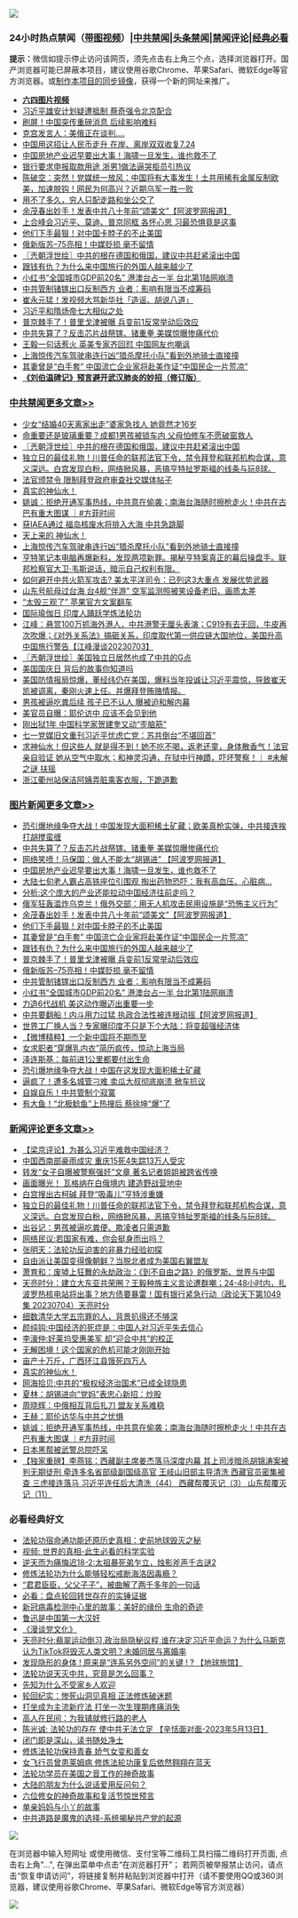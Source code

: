 ![](https://raw.githubusercontent.com/jsvpn/jsproxy/dev/64photo/fqnews-qr.jpg)

<div id="tt">
<h3>24小时热点禁闻（<a href="https://aaa.v2dns.tk/?QAjUl=BgRp5UNKRn&T5Vk=fPVH&Q59Ab=WxGE" target="_blank">带图视频</a>）|<a href="#%E4%B8%AD%E5%85%B1%E7%A6%81%E9%97%BB%E6%9B%B4%E5%A4%9A%E6%96%87%E7%AB%A0">中共禁闻</a>|<a href="#%E5%9B%BE%E7%89%87%E6%96%B0%E9%97%BB%E6%9B%B4%E5%A4%9A%E6%96%87%E7%AB%A0">头条禁闻</a>|<a href="#%E6%96%B0%E9%97%BB%E8%AF%84%E8%AE%BA%E6%9B%B4%E5%A4%9A%E6%96%87%E7%AB%A0">禁闻评论|<a href="#%E5%BF%85%E7%9C%8B%E7%BB%8F%E5%85%B8%E5%A5%BD%E6%96%87">经典必看</a></h3>
<div><b>提示：</b>微信如提示停止访问该网页，须先点击右上角三个点，选择浏览器打开。国产浏览器可能已屏蔽本项目，建议使用谷歌Chrome、苹果Safari、微软Edge等官方浏览器。或<a href="%E5%88%B6%E4%BD%9Cgit%E7%A6%81%E9%97%BB%E9%95%9C%E5%83%8F.md">制作本项目的同步镜像</a>，获得一个新的网址来推广。</div>
<ul>
<li><b><a href="http://d2.v2rss.gq/64.mp4" target="_blank">六四图片视频</a></b></li>
<li><a href="/comments/20230704/1904129.md">习近平雄安计划疑遭抵制 蔡奇强令北京配合</a></li>
<li><a href="/finance/20230705/1904284.md">刷屏！中国突传重磅消息 后续影响难料</a></li>
<li><a href="/worldnews/20230705/1904237.md">克宫发言人：美俄正在谈判....</a></li>
<li><a href="/finance/20230705/1904199.md">中国用这招让人民币走升 在岸、离岸双双收复7.24</a></li>
<li><a href="/topimagenews/20230705/1904360.md">中国房地产业迟早要出大事！海啸一旦发生，谁也救不了</a></li>
<li><a href="/finance/20230705/1904228.md">银行要求申报取款用途 浙男1做法逼哭柜员引热议</a></li>
<li><a href="/sohnews/20230705/1904250.md">陈破空：突然！党媒统一放风：中国将有大事发生！土共用稀有金属反制欧美，加速脱钩！网民为何高兴？近期乌军一胜一败</a></li>
<li><a href="/cnnews/20230705/1904233.md">用不了多久，穷人只配走路和坐公交了</a></li>
<li><a href="/topimagenews/20230705/1904283.md">余茂春出妙手！发表中共八十年前“颂美文”【阿波罗网报道】</a></li>
<li><a href="/baitai/20230705/1904193.md">上合峰会习近平、莫迪、普京同框 各怀心思 习最恐惧竟是这事</a></li>
<li><a href="/topimagenews/20230705/1904265.md">他们下手最狠！对中国卡脖子的不止美国</a></li>
<li><a href="/topimagenews/20230705/1904242.md">俄新版苏–75亮相！中媒贬损 毫不留情</a></li>
<li><a href="/cbnews/20230705/1904362.md">〖兲朝浮世绘〗中共的根在德国和俄国，建议中共赶紧滚出中国</a></li>
<li><a href="/topimagenews/20230705/1904253.md">跟钱有仇？为什么来中国旅行的外国人越来越少了</a></li>
<li><a href="/topimagenews/20230704/1904103.md">小红书“全国城市GDP前20名” 港澳台占一半 台北第1陆网崩溃</a></li>
<li><a href="/topimagenews/20230704/1904133.md">中共管制锗镓出口反制西方 业者：影响有限当不成筹码</a></li>
<li><a href="/baitai/20230705/1904367.md">崔永元猛！发视频大骂新华社「造谣、胡说八道」</a></li>
<li><a href="/ccpdope/20230704/1904159.md">习近平和隋炀帝七大相似之处</a></li>
<li><a href="/topimagenews/20230705/1904252.md">普京棘手了！普里戈津被曝 兵变前1反常举动后效应</a></li>
<li><a href="/topimagenews/20230705/1904443.md">中共失算了？反击芯片战祭镓、锗重拳 美媒惊曝惨痛代价</a></li>
<li><a href="/baitai/20230705/1904386.md">王毅一句话惹火 英美专家齐回怼 中国网友也嘲讽</a></li>
<li><a href="/cbnews/20230704/1904176.md">上海惊传汽车驾驶串连行凶“猎杀摩托小队”看到外地骑士直接撞</a></li>
<li><a href="/topimagenews/20230705/1904264.md">其妻曾是“白手套” 中国流亡企业家将赴美作证“中国民企一片荒凉”</a></li>
<li><b><a href="/comments/20200207/1272816.md" target="_blank">《刘伯温碑记》预言避开武汉肺炎的妙招（修订版）</a></b></li>
</ul>
</div>

<div class="catlist">
<h3><a href="/cbnews/" target="_blank">中共禁闻</a><span><a href="/cbnews/" target="_blank" rel="nofollow">更多文章>></a></span></h3>
<ul>
<li><a href="/cbnews/20230705/1904404.md" target="_blank">少女“结婚40天离家出走”婆家急找人 她竟然才16岁</a></li>
<li><a href="/cbnews/20230705/1904403.md" target="_blank">命重要还是玻璃重要？成都1男孩被锁车内 父母怕修车不愿破窗救人</a></li>
<li><a href="/cbnews/20230705/1904362.md" target="_blank">〖兲朝浮世绘〗中共的根在德国和俄国，建议中共赶紧滚出中国</a></li>
<li><a href="/comments/20230705/1904358.md" target="_blank">独立日的最佳礼物！川普任命的联邦法官下令，禁令拜登和联邦机构合谋，意义深远。白宫发现白粉，网络掀风暴，恶搞亨特扯罗斯福的线条与玩8球。</a></li>
<li><a href="/cbnews/20230705/1904350.md" target="_blank">法官颁禁令 限制拜登政府审查社交媒体帖子</a></li>
<li><a href="/comments/20230705/1904281.md" target="_blank">真实的神仙水！</a></li>
<li><a href="/comments/20230705/1904259.md" target="_blank">姚诚：拒绝开通军事热线，中共意在偷袭；南海台海随时擦枪走火！中共在古巴有重大图谋 ｜#方菲时间</a></li>
<li><a href="/cbnews/20230705/1904227.md" target="_blank">获IAEA通过 福岛核废水将排入大海 中共急跳脚</a></li>
<li><a href="/comments/20230705/1904202.md" target="_blank">天上来的 神仙水！</a></li>
<li><a href="/cbnews/20230704/1904176.md" target="_blank">上海惊传汽车驾驶串连行凶“猎杀摩托小队”看到外地骑士直接撞</a></li>
<li><a href="/comments/20230704/1904125.md" target="_blank">亨特笔记本电脑再爆新料，发现两项新罪。揭秘亨特案真正的幕后操盘手。联邦检察官大卫·韦斯说话，暗示自己权利有限。</a></li>
<li><a href="/cbnews/20230704/1904042.md" target="_blank">如何避开中共火箭军攻击? 美太平洋司令：已列这3大重点 发展优势武器</a></li>
<li><a href="/cbnews/20230704/1904022.md" target="_blank">山东号航母过台海 台4舰“伴游” 空军监测照被笑设备老旧、画质太差</a></li>
<li><a href="/cbnews/20230704/1904006.md" target="_blank">“太毁三观了” 苹果官方文案翻车</a></li>
<li><a href="/cbnews/20230704/1903710.md" target="_blank">国际瑜伽日 印度人踊跃学炼法轮功</a></li>
<li><a href="/cbnews/20230704/1903981.md" target="_blank">江峰：悬赏100万抓海外港人，中共港警无厘头表演；C919有去无回，牛皮再次吹爆；《对外关系法》搞砸关系，印度取代第一供应链大国地位，美国升高中国旅行警告【江峰漫谈20230703】</a></li>
<li><a href="/cbnews/20230704/1903980.md" target="_blank">〖兲朝浮世绘〗美国独立日居然也成了中共的G点</a></li>
<li><a href="/comments/20230704/1903958.md" target="_blank">美国国庆日 背后的故事你知道吗</a></li>
<li><a href="/comments/20230704/1903880.md" target="_blank">美国防情报局惊爆，董经纬仍在美国，爆料当年投诚让习近平震惊，导致崔天凯被调离，秦刚火速上任。并爆拜登贿赂情报。</a></li>
<li><a href="/cbnews/20230704/1903866.md" target="_blank">男孩被逼吃粪后续 孩子已不认人 曝被迫和解内幕</a></li>
<li><a href="/cbnews/20230704/1903852.md" target="_blank">美官员自曝：耶伦访中 应该不会见到他</a></li>
<li><a href="/cbnews/20230704/1903851.md" target="_blank">刚出狱1年 中国科学家贺建奎又动“歪脑筋”</a></li>
<li><a href="/cbnews/20230704/1903819.md" target="_blank">七一党媒旧文重刊习近平忧虑亡党：苏共倒台“不堪回首”</a></li>
<li><a href="/comments/20230703/1903712.md" target="_blank">求神仙水！但这些人 就是得不到！她不吃不喝，返老还童，身体散香气！法官亲自验证 她从空气中取水；和神灵沟通，在狱中行神蹟，吓坏警察！｜ #未解之谜 扶摇</a></li>
<li><a href="/cbnews/20230703/1903692.md" target="_blank">浙江衢州站保洁阿姨弄脏乘客衣服，下跪道歉</a></li>

</ul>
</div>
<div class="catlist">
<h3><a href="/topimagenews/" target="_blank">图片新闻</a><span><a href="/topimagenews/" target="_blank" rel="nofollow">更多文章>></a></span></h3>
<ul>
<li><a href="/topimagenews/20230705/1904494.md" target="_blank">恐引爆地缘争夺大战！中国发现大面积稀土矿藏；欧美真枪实弹，中共接连挨打胡搅蛮缠</a></li>
<li><a href="/topimagenews/20230705/1904443.md" target="_blank">中共失算了？反击芯片战祭镓、锗重拳 美媒惊曝惨痛代价</a></li>
<li><a href="/topimagenews/20230705/1904393.md" target="_blank">网络笑喷！马保国：做人不能太“胡锡进” 【阿波罗网报道】</a></li>
<li><a href="/topimagenews/20230705/1904360.md" target="_blank">中国房地产业迟早要出大事！海啸一旦发生，谁也救不了</a></li>
<li><a href="/topimagenews/20230705/1904347.md" target="_blank">大陆七旬老人霸占高铁座位引围观 掏出药物恐吓：我有高血压、心脏病…</a></li>
<li><a href="/topimagenews/20230705/1904336.md" target="_blank">分析:这个庞大的产业还能拉动中国经济往前走吗？</a></li>
<li><a href="/topimagenews/20230705/1904335.md" target="_blank">俄军狂轰滥炸乌克兰！俄外交部：用无人机攻击民用设施是“恐怖主义行为”</a></li>
<li><a href="/topimagenews/20230705/1904283.md" target="_blank">余茂春出妙手！发表中共八十年前“颂美文”【阿波罗网报道】</a></li>
<li><a href="/topimagenews/20230705/1904265.md" target="_blank">他们下手最狠！对中国卡脖子的不止美国</a></li>
<li><a href="/topimagenews/20230705/1904264.md" target="_blank">其妻曾是“白手套” 中国流亡企业家将赴美作证“中国民企一片荒凉”</a></li>
<li><a href="/topimagenews/20230705/1904253.md" target="_blank">跟钱有仇？为什么来中国旅行的外国人越来越少了</a></li>
<li><a href="/topimagenews/20230705/1904252.md" target="_blank">普京棘手了！普里戈津被曝 兵变前1反常举动后效应</a></li>
<li><a href="/topimagenews/20230705/1904242.md" target="_blank">俄新版苏–75亮相！中媒贬损 毫不留情</a></li>
<li><a href="/topimagenews/20230704/1904133.md" target="_blank">中共管制锗镓出口反制西方 业者：影响有限当不成筹码</a></li>
<li><a href="/topimagenews/20230704/1904103.md" target="_blank">小红书“全国城市GDP前20名” 港澳台占一半 台北第1陆网崩溃</a></li>
<li><a href="/topimagenews/20230704/1904065.md" target="_blank">力造6代战机 美这动作曝迈出重要一步</a></li>
<li><a href="/topimagenews/20230704/1904040.md" target="_blank">中共要翻船！内斗用力过猛 执政合法性被连根动摇【阿波罗网报道】</a></li>
<li><a href="/topimagenews/20230704/1903983.md" target="_blank">世界工厂换人当？专家曝印度不只是下个大陆：将变超强经济体</a></li>
<li><a href="/topimagenews/20230704/1903969.md" target="_blank">【微博精粹】一个新中国将不期而至</a></li>
<li><a href="/topimagenews/20230704/1903946.md" target="_blank">女求职者“穿爆乳内衣”简历疯传，惊动上海当局</a></li>
<li><a href="/topimagenews/20230704/1903909.md" target="_blank">泽连斯基：每前进1公里都要付出生命</a></li>
<li><a href="/topimagenews/20230704/1903895.md" target="_blank">恐引爆地缘争夺大战！中国在这发现大面积稀土矿藏</a></li>
<li><a href="/topimagenews/20230704/1903887.md" target="_blank">逼疯了！遭多名城管刁难 卖瓜大叔彻底崩溃 掀车抗议</a></li>
<li><a href="/topimagenews/20230704/1903886.md" target="_blank">自娱自乐！中共管制个寂寞</a></li>
<li><a href="/topimagenews/20230704/1903865.md" target="_blank">有大鱼！“北极鲶鱼”上热搜后 蔡徐坤“爆”了</a></li>

</ul>
</div>
<div class="catlist">
<h3><a href="/comments/" target="_blank">新闻评论</a><span><a href="/comments/" target="_blank" rel="nofollow">更多文章>></a></span></h3>
<ul>
<li><a href="/comments/20230705/1904496.md" target="_blank">【梁京评论】为甚么习近平难救中国经济？</a></li>
<li><a href="/comments/20230705/1904480.md" target="_blank">中国西南部豪雨成灾 重庆15死4失踪13万人受灾</a></li>
<li><a href="/comments/20230705/1904479.md" target="_blank">转发“女子自曝被警察强奸”文章 著名记者姐姐被跨省传唤</a></li>
<li><a href="/comments/20230705/1904468.md" target="_blank">画面曝光！ 瓦格纳在白俄境内 建造野战营地中</a></li>
<li><a href="/comments/20230705/1904467.md" target="_blank">白宫搜出古柯碱 拜登“吸毒儿”亨特涉重嫌</a></li>
<li><a href="/comments/20230705/1904358.md" target="_blank">独立日的最佳礼物！川普任命的联邦法官下令，禁令拜登和联邦机构合谋，意义深远。白宫发现白粉，网络掀风暴，恶搞亨特扯罗斯福的线条与玩8球。</a></li>
<li><a href="/comments/20230705/1904341.md" target="_blank">出谷记：男孩被逼吃粪便、欺凌者只需道歉</a></li>
<li><a href="/comments/20230705/1904340.md" target="_blank">网络民议:若国家有难，你会挺身而出吗？</a></li>
<li><a href="/comments/20230705/1904339.md" target="_blank">张明天：法轮功反迫害的非暴力经验初探</a></li>
<li><a href="/comments/20230705/1904327.md" target="_blank">自由派让美国变得像朝鲜？当脱北者成为美国右翼盟友</a></li>
<li><a href="/comments/20230705/1904326.md" target="_blank">萧育和：废墟上狂舞的永劫政治：《到不自由之路》的俄罗斯、世界与中国</a></li>
<li><a href="/comments/20230705/1904324.md" target="_blank">天亮时分：建立大东亚共荣圈？王毅种族主义言论遭群嘲；24-48小时内，扎波罗热核电站将出事？地方债要暴雷！国有银行紧急行动（政论天下第1049集 20230704）天亮时分</a></li>
<li><a href="/comments/20230705/1904290.md" target="_blank">细数清华大学五宗罪的人，背景扒得还不够深</a></li>
<li><a href="/comments/20230705/1904289.md" target="_blank">颜纯钩:中国经济的死症是：中国人对习近平失去信心</a></li>
<li><a href="/comments/20230705/1904288.md" target="_blank">李濠仲:好莱坞受惠美军 却“迎合中共”的校正</a></li>
<li><a href="/comments/20230705/1904287.md" target="_blank">无解困境！这个国家的危机可能才刚刚开始</a></li>
<li><a href="/comments/20230705/1904286.md" target="_blank">亩产十万斤，广西环江县饿死四万人</a></li>
<li><a href="/comments/20230705/1904281.md" target="_blank">真实的神仙水！</a></li>
<li><a href="/comments/20230705/1904269.md" target="_blank">网海拾贝:中共的“极权经济治国术”已成全球隐患</a></li>
<li><a href="/comments/20230705/1904268.md" target="_blank">夏林：胡锡进向“党妈”表忠心新招：炒股</a></li>
<li><a href="/comments/20230705/1904267.md" target="_blank">周晓辉：中俄相互背后扎刀 盟友关系难稳</a></li>
<li><a href="/comments/20230705/1904266.md" target="_blank">王赫：耶伦访华与中共之忧惧</a></li>
<li><a href="/comments/20230705/1904259.md" target="_blank">姚诚：拒绝开通军事热线，中共意在偷袭；南海台海随时擦枪走火！中共在古巴有重大图谋 ｜#方菲时间</a></li>
<li><a href="/comments/20230705/1904249.md" target="_blank">日本黑帮被武警总院吓呆</a></li>
<li><a href="/comments/20230705/1904217.md" target="_blank">【独家重磅】李燕铭：西藏副主席姜杰落马深度内幕 其上司涉暗杀胡锦涛案被判无期徒刑 牵连多名省部级副国级高官 王岐山旧部主导清洗 西藏官员密集被查 三虎接连落马 习近平连任后大清洗（44） 西藏帮覆灭记（3） 山东帮覆灭记（11）</a></li>

</ul>
</div>

<div class="catlist">
<h3>必看经典好文</h3>
<ul>
<li><a href="/tculture/20121025/73069.md" target="_blank">法轮功宿命通功能还原历史真相：史前地球毁灭之秘</a></li>
<li><a href="/aomi/supernatural/20150313/374665.md" target="_blank">视频: 世界的真相-此生必看的科学实验</a></li>
<li><a href="/tculture/20190304/1091070.md" target="_blank">逆天而为痛悔迟18-2:太祖暴死弟乍立，烛影斧声千古谜2</a></li>
<li><a href="/cbnews/20220601/1740227.md" target="_blank">修炼法轮功为什么能够轻松戒断海洛因毒瘾？</a></li>
<li><a href="/comments/20220728/1764149.md" target="_blank">“君君臣臣，父父子子”，被曲解了两千多年的一句话</a></li>
<li><a href="/comments/20211129/1658340.md" target="_blank">必看：盘点轮回转世存在的实锤证据</a></li>
<li><a href="/cbnews/20210421/1530674.md" target="_blank">新冠病毒检测中心里的故事：美好的缘份 生命的奇迹</a></li>
<li><a href="/cnnews/20210213/1486568.md" target="_blank">鲁迅是中国第一大汉奸</a></li>
<li><a href="/comments/20200521/783167.md" target="_blank">《漫谈党文化》</a></li>
<li><a href="/cbnews/20220620/1747851.md" target="_blank">天亮时分:翡翠运动倒习,政治局隐秘议程,谁在决定习近平命运？为什么马斯克认为TikTok将毁灭人类文明？未婚同居与离婚率</a></li>
<li><a href="/bannedvideo/20220611/1744386.md" target="_blank">发现隐形的身体 ! 原来是“连系另外空间”的关键 ! ? 【地球旅馆】</a></li>
<li><a href="/comments/20210308/1500552.md" target="_blank">法轮功说天灭中共，究竟是怎么回事？</a></li>
<li><a href="/comments/20200620/1346848.md" target="_blank">先知为什么不受家乡人欢迎</a></li>
<li><a href="/tculture/xiulian/20180114/885650.md" target="_blank">轮回纪实：惨死山洞见真相 正法修炼破迷题</a></li>
<li><a href="/cbnews/20210810/1603566.md" target="_blank">打坐成为主流新疗法 打坐一次生理期疼痛消失</a></li>
<li><a href="/tculture/20121023/72121.md" target="_blank">高人在民间：为我铺就修行路的老人</a></li>
<li><a href="/comments/20230513/1884082.md" target="_blank">陈光诚: 法轮功的存在 使中共无法立足 【辛恬面对面-2023年5月13日】</a></li>
<li><a href="/tculture/20200803/1373949.md" target="_blank">闭门即是深山，读书随处净土</a></li>
<li><a href="/cbnews/20210720/1590052.md" target="_blank">修炼法轮功保持青春 娇气女变和善女</a></li>
<li><a href="/cnnews/20210512/1544604.md" target="_blank">女飞行员曾患莱姆病 修炼法轮功康复后依然翱翔在蓝天</a></li>
<li><a href="/comments/20200511/1326751.md" target="_blank">法轮功学员在美国之音工作的神奇故事</a></li>
<li><a href="/lifebaike/20200505/1323183.md" target="_blank">大陆的朋友为什么说话爱用反问句？</a></li>
<li><a href="/tculture/20130420/118886.md" target="_blank">六位修女的神奇故事和复活节惊世预言</a></li>
<li><a href="/cbnews/20210518/1548912.md" target="_blank">单亲妈妈与小丫的故事</a></li>
<li><a href="/comments/20181209/1044543.md" target="_blank">中共道路是魔鬼的选择-系统揭秘共产党的起源</a></li>

</ul>
</div>

![](https://raw.githubusercontent.com/jsvpn/jsproxy/dev/64photo/fqnews-qr.jpg)

在浏览器中输入短网址 或使用微信、支付宝等二维码工具扫描二维码打开页面, 点击右上角"...", 在弹出菜单中点击“在浏览器打开”； 若网页被举报禁止访问，请点击“恢复申请访问”，将链接复制并粘贴到浏览器中打开（请不要使用QQ或360浏览器，建议使用谷歌Chrome、苹果Safari、微软Edge等官方浏览器）

![](https://raw.githubusercontent.com/jsvpn/jsproxy/dev/64photo/wx.jpg)